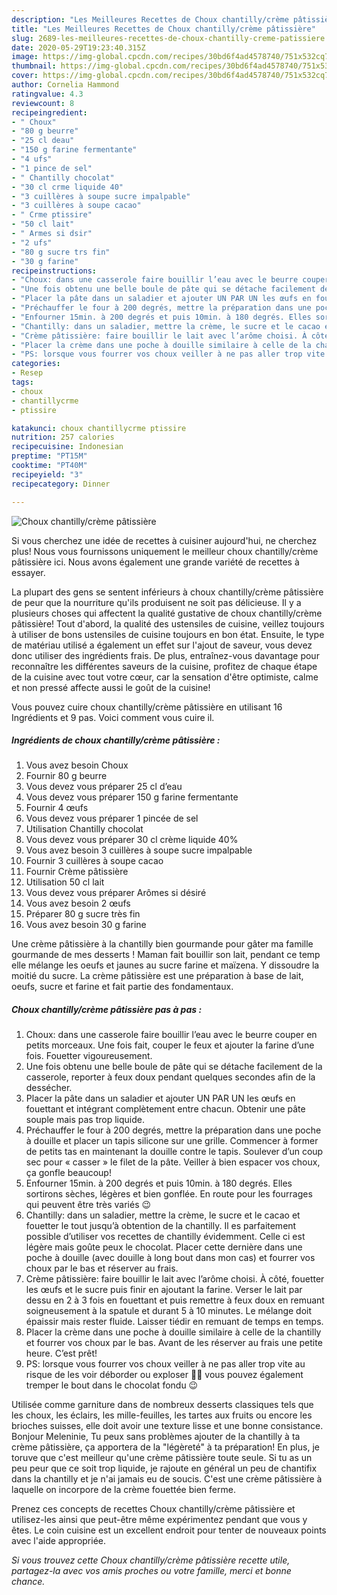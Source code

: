 ```yaml
---
description: "Les Meilleures Recettes de Choux chantilly/crème pâtissière"
title: "Les Meilleures Recettes de Choux chantilly/crème pâtissière"
slug: 2689-les-meilleures-recettes-de-choux-chantilly-creme-patissiere
date: 2020-05-29T19:23:40.315Z
image: https://img-global.cpcdn.com/recipes/30bd6f4ad4578740/751x532cq70/choux-chantillycreme-patissiere-photo-principale-de-la-recette.jpg
thumbnail: https://img-global.cpcdn.com/recipes/30bd6f4ad4578740/751x532cq70/choux-chantillycreme-patissiere-photo-principale-de-la-recette.jpg
cover: https://img-global.cpcdn.com/recipes/30bd6f4ad4578740/751x532cq70/choux-chantillycreme-patissiere-photo-principale-de-la-recette.jpg
author: Cornelia Hammond
ratingvalue: 4.3
reviewcount: 8
recipeingredient:
- " Choux"
- "80 g beurre"
- "25 cl deau"
- "150 g farine fermentante"
- "4 ufs"
- "1 pince de sel"
- " Chantilly chocolat"
- "30 cl crme liquide 40"
- "3 cuillères à soupe sucre impalpable"
- "3 cuillères à soupe cacao"
- " Crme ptissire"
- "50 cl lait"
- " Armes si dsir"
- "2 ufs"
- "80 g sucre trs fin"
- "30 g farine"
recipeinstructions:
- "Choux: dans une casserole faire bouillir l’eau avec le beurre couper en petits morceaux. Une fois fait, couper le feux et ajouter la farine d’une fois. Fouetter vigoureusement."
- "Une fois obtenu une belle boule de pâte qui se détache facilement de la casserole, reporter à feux doux pendant quelques secondes afin de la dessécher."
- "Placer la pâte dans un saladier et ajouter UN PAR UN les œufs en fouettant et intégrant complètement entre chacun. Obtenir une pâte souple mais pas trop liquide."
- "Préchauffer le four à 200 degrés, mettre la préparation dans une poche à douille et placer un tapis silicone sur une grille. Commencer à former de petits tas en maintenant la douille contre le tapis. Soulever d’un coup sec pour « casser » le filet de la pâte. Veiller à bien espacer vos choux, ça gonfle beaucoup!"
- "Enfourner 15min. à 200 degrés et puis 10min. à 180 degrés. Elles sortirons sèches, légères et bien gonflée. En route pour les fourrages qui peuvent être très variés 😉"
- "Chantilly: dans un saladier, mettre la crème, le sucre et le cacao et fouetter le tout jusqu’à obtention de la chantilly. Il es parfaitement possible d’utiliser vos recettes de chantilly évidemment. Celle ci est légère mais goûte peux le chocolat. Placer cette dernière dans une poche à douille (avec douille à long bout dans mon cas) et fourrer vos choux par le bas et réserver au frais."
- "Crème pâtissière: faire bouillir le lait avec l’arôme choisi. À côté, fouetter les œufs et le sucre puis finir en ajoutant la farine. Verser le lait par dessu en 2 à 3 fois en fouettant et puis remettre à feux doux en remuant soigneusement à la spatule et durant 5 à 10 minutes. Le mélange doit épaissir mais rester fluide. Laisser tiédir en remuant de temps en temps."
- "Placer la crème dans une poche à douille similaire à celle de la chantilly et fourrer vos choux par le bas. Avant de les réserver au frais une petite heure. C’est prêt!"
- "PS: lorsque vous fourrer vos choux veiller à ne pas aller trop vite au risque de les voir déborder ou exploser 👌🏻 vous pouvez également tremper le bout dans le chocolat fondu 😉"
categories:
- Resep
tags:
- choux
- chantillycrme
- ptissire

katakunci: choux chantillycrme ptissire 
nutrition: 257 calories
recipecuisine: Indonesian
preptime: "PT15M"
cooktime: "PT40M"
recipeyield: "3"
recipecategory: Dinner

---
```



![Choux chantilly/crème pâtissière](https://img-global.cpcdn.com/recipes/30bd6f4ad4578740/751x532cq70/choux-chantillycreme-patissiere-photo-principale-de-la-recette.jpg)

Si vous cherchez une idée de recettes à cuisiner aujourd'hui, ne cherchez plus! Nous vous fournissons uniquement le meilleur choux chantilly/crème pâtissière ici. Nous avons également une grande variété de recettes à essayer.

La plupart des gens se sentent inférieurs à choux chantilly/crème pâtissière de peur que la nourriture qu'ils produisent ne soit pas délicieuse. Il y a plusieurs choses qui affectent la qualité gustative de choux chantilly/crème pâtissière! Tout d'abord, la qualité des ustensiles de cuisine, veillez toujours à utiliser de bons ustensiles de cuisine toujours en bon état. Ensuite, le type de matériau utilisé a également un effet sur l'ajout de saveur, vous devez donc utiliser des ingrédients frais. De plus, entraînez-vous davantage pour reconnaître les différentes saveurs de la cuisine, profitez de chaque étape de la cuisine avec tout votre cœur, car la sensation d'être optimiste, calme et non pressé affecte aussi le goût de la cuisine!

<!--inarticleads1-->

Vous pouvez cuire choux chantilly/crème pâtissière en utilisant 16 Ingrédients et 9 pas. Voici comment vous cuire il.

##### Ingrédients de choux chantilly/crème pâtissière :

1. Vous avez besoin  Choux
1. Fournir 80 g beurre
1. Vous devez vous préparer 25 cl d’eau
1. Vous devez vous préparer 150 g farine fermentante
1. Fournir 4 œufs
1. Vous devez vous préparer 1 pincée de sel
1. Utilisation  Chantilly chocolat
1. Vous devez vous préparer 30 cl crème liquide 40%
1. Vous avez besoin 3 cuillères à soupe sucre impalpable
1. Fournir 3 cuillères à soupe cacao
1. Fournir  Crème pâtissière
1. Utilisation 50 cl lait
1. Vous devez vous préparer  Arômes si désiré
1. Vous avez besoin 2 œufs
1. Préparer 80 g sucre très fin
1. Vous avez besoin 30 g farine


Une crème pâtissière à la chantilly bien gourmande pour gâter ma famille gourmande de mes desserts ! Maman fait bouillir son lait, pendant ce temp elle mélange les oeufs et jaunes au sucre farine et maïzena. Y dissoudre la moitié du sucre. La crème pâtissière est une préparation à base de lait, oeufs, sucre et farine et fait partie des fondamentaux. 

<!--inarticleads2-->

##### Choux chantilly/crème pâtissière pas à pas :

1. Choux: dans une casserole faire bouillir l’eau avec le beurre couper en petits morceaux. Une fois fait, couper le feux et ajouter la farine d’une fois. Fouetter vigoureusement.
1. Une fois obtenu une belle boule de pâte qui se détache facilement de la casserole, reporter à feux doux pendant quelques secondes afin de la dessécher.
1. Placer la pâte dans un saladier et ajouter UN PAR UN les œufs en fouettant et intégrant complètement entre chacun. Obtenir une pâte souple mais pas trop liquide.
1. Préchauffer le four à 200 degrés, mettre la préparation dans une poche à douille et placer un tapis silicone sur une grille. Commencer à former de petits tas en maintenant la douille contre le tapis. Soulever d’un coup sec pour « casser » le filet de la pâte. Veiller à bien espacer vos choux, ça gonfle beaucoup!
1. Enfourner 15min. à 200 degrés et puis 10min. à 180 degrés. Elles sortirons sèches, légères et bien gonflée. En route pour les fourrages qui peuvent être très variés 😉
1. Chantilly: dans un saladier, mettre la crème, le sucre et le cacao et fouetter le tout jusqu’à obtention de la chantilly. Il es parfaitement possible d’utiliser vos recettes de chantilly évidemment. Celle ci est légère mais goûte peux le chocolat. Placer cette dernière dans une poche à douille (avec douille à long bout dans mon cas) et fourrer vos choux par le bas et réserver au frais.
1. Crème pâtissière: faire bouillir le lait avec l’arôme choisi. À côté, fouetter les œufs et le sucre puis finir en ajoutant la farine. Verser le lait par dessu en 2 à 3 fois en fouettant et puis remettre à feux doux en remuant soigneusement à la spatule et durant 5 à 10 minutes. Le mélange doit épaissir mais rester fluide. Laisser tiédir en remuant de temps en temps.
1. Placer la crème dans une poche à douille similaire à celle de la chantilly et fourrer vos choux par le bas. Avant de les réserver au frais une petite heure. C’est prêt!
1. PS: lorsque vous fourrer vos choux veiller à ne pas aller trop vite au risque de les voir déborder ou exploser 👌🏻 vous pouvez également tremper le bout dans le chocolat fondu 😉


Utilisée comme garniture dans de nombreux desserts classiques tels que les choux, les éclairs, les mille-feuilles, les tartes aux fruits ou encore les brioches suisses, elle doit avoir une texture lisse et une bonne consistance. Bonjour Meleninie, Tu peux sans problèmes ajouter de la chantilly à ta crème pâtissière, ça apportera de la &#34;légèreté&#34; à ta préparation! En plus, je toruve que c&#39;est meilleur qu&#39;une crème pâtissière toute seule. Si tu as un peu peur que ce soit trop liquide, je rajoute en général un peu de chantifix dans la chantilly et je n&#39;ai jamais eu de soucis. C&#39;est une crème pâtissière à laquelle on incorpore de la crème fouettée bien ferme. 

<!--inarticleads1-->

<p>
Prenez ces concepts de recettes Choux chantilly/crème pâtissière et utilisez-les ainsi que peut-être même expérimentez pendant que vous y êtes. Le coin cuisine est un excellent endroit pour tenter de nouveaux points avec l'aide appropriée.
</p>

<p>
<i>Si vous trouvez cette Choux chantilly/crème pâtissière recette utile, partagez-la avec vos amis proches ou votre famille, merci et bonne chance.</i>
</p>

